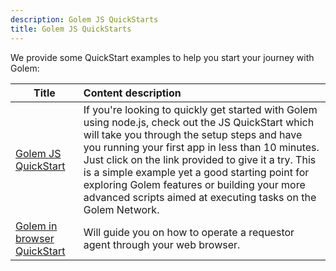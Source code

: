 ```yaml
---
description: Golem JS QuickStarts
title: Golem JS QuickStarts
---
```


We provide some QuickStart examples to help you start your journey with Golem:

| Title                                                                                   | Content description                                                                                                                                                                                                                                                                                                                                                                                                             |
| --------------------------------------------------------------------------------------- | :------------------------------------------------------------------------------------------------------------------------------------------------------------------------------------------------------------------------------------------------------------------------------------------------------------------------------------------------------------------------------------------------------------------------------ |
| [Golem JS QuickStart](/docs/creators/javascript/quickstarts/quickstart)                 | If you're looking to quickly get started with Golem using node.js, check out the JS QuickStart which will take you through the setup steps and have you running your first app in less than 10 minutes. Just click on the link provided to give it a try. This is a simple example yet a good starting point for exploring Golem features or building your more advanced scripts aimed at executing tasks on the Golem Network. |
| [Golem in browser QuickStart](/docs/creators/javascript/quickstarts/golem-in-a-browser) | Will guide you on how to operate a requestor agent through your web browser.                                                                                                                                                                                                                                                                                                                                                    |
